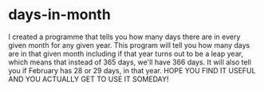 # days-in-month
I created a programme that tells you how many days there are in every given month for any given year. This program will tell you how many days are in that given month including if that year turns out to be a leap year, which means that instead of 365 days, we'll have 366 days. It will also tell you if February has 28 or 29 days, in that year.
HOPE YOU FIND IT USEFUL AND YOU ACTUALLY GET TO USE IT SOMEDAY!
